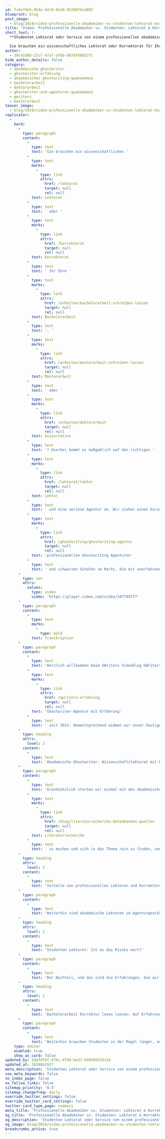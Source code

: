 ```yaml
---
id: fc6e7de5-8b4e-42c8-9a10-95208fbce892
blueprint: blog
post_image:
  - blog/2019/video-professionelle-akademiker-vs-studenten-lektorat-korrektorat/lektorat-korrektorat-akademiker-vs-Studenten.png
title: 'Video: Professionelle Akademiker vs. Studenten: Lektorat & Korrektorat'
short_text: |-
  **Studenten Lektorat oder Service von einem professionellen akademischen Ghostwriter. Treffen Sie die beste Entscheidung für Ihre Abschlussarbeit!**

  Sie brauchen ein wissenschaftliches Lektorat oder Korrektorat für Ihre Bachelorarbeit, Masterarbeit oder Dissertation? Hierbei kommt es maßgeblich auf den richtigen Lektor und eine seriöse Agentur an. Wir ziehen einen kurzen und prägnanten Vergleich zwischen professionellen Ghostwriting Agenturen und schwarzen Schafen im Markt, die mit unerfahrenen Studenten arbeiten, und stellen dabei eine wichtige Frage: Was kann man von einem Studenten Lektorat überhaupt erwarten?..,
author:
  - 39c41980-23cf-47af-af6b-087df68052fc
hide_author_details: false
category:
  - akademische-ghostwriter
  - ghostwriter-erfahrung
  - akademisches-ghostwriting-gwakademie
  - bachelorarbeit
  - doktorarbeit
  - ghostwriter-und-agenturen-gwakademie
  - gwriters
  - masterarbeit
teaser_image:
  - blog/2019/video-professionelle-akademiker-vs-studenten-lektorat-korrektorat/lektorat-korrektorat-akademiker-vs-Studenten.png
replicator:
  -
    bard:
      -
        type: paragraph
        content:
          -
            type: text
            text: 'Sie brauchen ein wissenschaftliches '
          -
            type: text
            marks:
              -
                type: link
                attrs:
                  href: /lektorat
                  target: null
                  rel: null
            text: Lektorat
          -
            type: text
            text: ' oder '
          -
            type: text
            marks:
              -
                type: link
                attrs:
                  href: /korrektorat
                  target: null
                  rel: null
            text: Korrektorat
          -
            type: text
            text: ' für Ihre '
          -
            type: text
            marks:
              -
                type: link
                attrs:
                  href: /arbeiten/bachelorarbeit-schreiben-lassen
                  target: null
                  rel: null
            text: Bachelorarbeit
          -
            type: text
            text: ', '
          -
            type: text
            marks:
              -
                type: link
                attrs:
                  href: /arbeiten/masterarbeit-schreiben-lassen
                  target: null
                  rel: null
            text: Masterarbeit
          -
            type: text
            text: ' oder '
          -
            type: text
            marks:
              -
                type: link
                attrs:
                  href: /arbeiten/doktorarbeit
                  target: null
                  rel: null
            text: Dissertation
          -
            type: text
            text: '? Hierbei kommt es maßgeblich auf den richtigen '
          -
            type: text
            marks:
              -
                type: link
                attrs:
                  href: /lektorat/lektor
                  target: null
                  rel: null
            text: Lektor
          -
            type: text
            text: ' und eine seriöse Agentur an. Wir ziehen einen kurzen und prägnanten Vergleich zwischen '
          -
            type: text
            marks:
              -
                type: link
                attrs:
                  href: /ghostwriting/ghostwriting-agentur
                  target: null
                  rel: null
            text: 'professionellen Ghostwriting Agenturen'
          -
            type: text
            text: ' und schwarzen Schafen im Markt, die mit unerfahrenen Studenten arbeiten, und stellen dabei eine wichtige Frage: Was kann man von einem Studenten Lektorat überhaupt erwarten?'
      -
        type: set
        attrs:
          values:
            type: video
            video: 'https://player.vimeo.com/video/347749777'
      -
        type: paragraph
        content:
          -
            type: text
            marks:
              -
                type: bold
            text: Transkription
      -
        type: paragraph
        content:
          -
            type: text
            text: 'Herzlich willkommen beim GWriters Videoblog GWriters ist eine '
          -
            type: text
            marks:
              -
                type: link
                attrs:
                  href: /gwriters-erfahrung
                  target: null
                  rel: null
            text: 'Ghostwriter-Agentur mit Erfahrung'
          -
            type: text
            text: ' seit 2013. Dementsprechend widmen wir unser heutiges Video einmal dem Lektorat und dem Korrektorat, welches wir auch anbieten und schauen: was unterscheidet professionelle Akademiker in dem Bereich von Studenten? Schauen wir uns dazu einmal an: wie sieht es mit der Erfahrung aus; dem Fachbereich; mit Lektoraten allgemein? Wie können sich Studenten einarbeiten? Wie können sich akademische Lektoren einarbeiten? Was hat Reputation mit diesem ganzen Vergleich zu tun und warum ist ein akademischer Lektor gerade bei einem Plagiatscheck, welcher negativ ausfällt, für den Kunden unheimlich wichtig? Macht ein Studenten Lektorat überhaupt Sinn?'
      -
        type: heading
        attrs:
          level: 2
        content:
          -
            type: text
            text: 'Akademische Ghostwriter: Wissenschaftslektorat mit Erfahrung'
      -
        type: paragraph
        content:
          -
            type: text
            text: 'Grundsätzlich starten wir einmal mit den akademischen Lektoren. Die Erfahrung mit akademischen Lektoraten und Korrektoraten ist hier natürlich gegeben. Wir haben eine wissenschaftliche Arbeit und Ausdrucksweise. Der eigene Schreibstil wird von akademischen Lektoren in der Regel nicht verfälscht, das heißt, wenn ein Kunde zu uns kommt, mit einem Dokument, welches lektoriert wird und dort kurze Textteile auch schnell abgeändert werden müssen, dann orientiert sich ein akademischer Lektor mit Erfahrung natürlich am Schreibstil der bereits vorhanden ist und wird eben das Neugeschriebene entsprechend anpassen. Weiterhin hat der akademische Lektor natürlich Erfahrung auch in dem entsprechenden Fachbereich der Arbeit, die lektoriert werden soll. Kennt den aktuellen Forschungsstand und kann somit sinnvolle Ergänzungen leisten. Er ist in der Lage, sich schnell einzuarbeiten und braucht keine lange Einarbeitungszeit, um erstmal '
          -
            type: text
            marks:
              -
                type: link
                attrs:
                  href: /blog/literaturrecherche-datenbanken-quellen
                  target: null
                  rel: null
            text: Literaturrecherche
          -
            type: text
            text: ' zu machen und sich in das Thema rein zu finden, sondern hat natürlich schon bereits Erfahrung in dem Bereich. Hat auch Erfahrungen nicht nur in dem Bereich, sondern mit vielen anderen Lektoratsjobs aus dem entsprechenden Fachbereich und kann deswegen eine Leistung in gleicher Qualität natürlich viel viel zeitiger abgeben, als ein Student das könnte.'
      -
        type: heading
        attrs:
          level: 2
        content:
          -
            type: text
            text: 'Vorteile von professionellen Lektoren und Korrektoren'
      -
        type: paragraph
        content:
          -
            type: text
            text: 'Weiterhin sind akademische Lektoren im Agenturgeschäft gerade auf ihre Reputation sehr sehr bewusst, sie sind interessiert an einer langfristigen Zusammenarbeit, machen das in der Regel nicht nur als Nebenverdienst und sind deshalb eben entsprechend verlässlich, weil sie sich natürlich auch eine ordentliche Beziehung zu ihrer Agentur und zu den Kunden aufbauen möchten und somit immer wieder Aufträge bekommen möchten. Weiterhin habt Ihr bei akademischen Lektoren nach einem Plagiatscheck und dem darauf folgenden Lektorat die Sicherheit, durch die Erfahrung und den Wortschatz des Lektors, welcher somit Plagiate austauschen bzw. geschickt entschärfen kann und somit sicherstellen kann, dass auch alles richtig zitiert ist in Eurer Arbeit und Euch Eure Arbeit eben auf einen Punkt lektoriert, mit dem Ihr wirklich zufrieden sein könnt, mit dem Ihr was anfangen könnt.'
      -
        type: heading
        attrs:
          level: 2
        content:
          -
            type: text
            text: 'Studenten Lektorat: Ist es das Risiko wert?'
      -
        type: paragraph
        content:
          -
            type: text
            text: 'Der Nachteil, und das sind die Erfahrungen, die wir rausgezogen haben, aus den Geschichten, die unsere Kunden mitbringen, wenn sie aufgrund von Kleinanzeigen oder von persönlichen Empfehlungen an einen Studenten herangegangen sind, vielleicht sind sie auf eine Agentur reingefallen, welche mit Studenten maßgeblich zusammenarbeitet. All diese Geschichten, die wir bekommen, haben wir hier einmal als Erfahrung vorgestellt. Schauen wir uns also an: wie sieht das ganze aus, im Unterschied zu akademischen Lektoren? Bei Studenten gibt es oftmals Unsicherheit bei der Grammatik, bei der Interpunktion und Orthographie. Sie haben wenig Erfahrung im wissenschaftlichen Schreiben. Sie haben einen geringeren Wissensstand als ein erfahrener Lektor aus dem entsprechenden Fachbereich und übersehen daher manchmal inhaltliche Fehler. Das ist natürlich ganz ganz wichtig, dass Ihr hier jemanden mit Erfahrung habt, der auch direkt inhaltliche Fehler kurzfristig korrigieren oder wenigstens Euch darauf aufmerksam machen kann, dass Ihr hier etwas ändern müsst, wenn es große Textteile betrifft. Dies wird manchmal übersehen und dadurch verringert sich natürlich auch die Qualität des Lektorats und macht das Lektorat teilweise auch obsolet.'
      -
        type: heading
        attrs:
          level: 2
        content:
          -
            type: text
            text: 'Bachelorarbeit Korrektur lesen lassen: Auf Erfahrung setzen!'
      -
        type: paragraph
        content:
          -
            type: text
            text: 'Weiterhin brauchen Studenten in der Regel länger, um sich einzuarbeiten. Sie haben geringe Erfahrungen mit dem Wissenschaftslektorat, was sich natürlich auch nicht unbedingt positiv darauf auswirkt und in der Regel ist es hier ein geringer kurzer Zuverdienst, den ein Student anstrebt, welcher nicht an einer langfristigen Arbeit mit einer Agentur interessiert ist. Dementsprechend gibt es in der Regel keine internen Bewertungen, keine Erfahrungswerte. Es ist keine gewachsene Zusammenarbeit wo der Lektor sich selbst auch immer weiter verbessert und dementsprechend weiter Qualität für den Kunden liefert, sondern meist handelt es sich um kurzfristige Zuverdienste und leider nicht mehr. Weiterhin haben wir oftmals auch Berichte von fehlender Gründlichkeit bekommen, was natürlich gerade beim Lektorat kritisch ist. Ihr wollt, dass das Lektorat dafür sorgt, dass Eurer Arbeit noch mal der letzte Feinschliff gegeben wird und dies wollt Ihr natürlich von einem akademischen Experten haben und nicht von einem Studenten. Ich denke, auch wenn das meiste davon selbst erklärend war, konnte ich Euch doch etwas weiterhelfen und vielleicht noch davor bewahren, Euren Lektoratsjob an einen einfachen Studenten abzugeben. Und ich freue mich natürlich auch wenn Ihr das nächste mal wieder mit dabei seid.'
    type: editor
    enabled: true
    show_as_card: false
updated_by: 5dafdfdf-476c-4794-be37-54949932513d
updated_at: 1658841917
meta_description: 'Studenten Lektorat oder Service von einem professionellen akademischen Ghostwriter. Treffen Sie die beste Entscheidung für Ihre Abschlussarbeit!'
use_meta_keywords: false
no_index_page: false
no_follow_links: false
sitemap_priority: '0.5'
sitemap_changefreq: daily
override_twitter_settings: false
override_twitter_card_settings: false
twitter_card_type_page: summary
meta_title: 'Professionelle Akademiker vs. Studenten: Lektorat & Korrektorat'
og_title: 'Professionelle Akademiker vs. Studenten: Lektorat & Korrektorat'
og_description: 'Studenten Lektorat oder Service von einem professionellen akademischen Ghostwriter. Treffen Sie die beste Entscheidung für Ihre Abschlussarbeit!'
og_image: blog/2019/video-professionelle-akademiker-vs-studenten-lektorat-korrektorat/lektorat-korrektorat-akademiker-vs-Studenten.png
breadcrumbs_active: true
---
```

